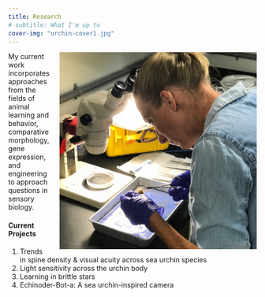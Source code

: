```yaml
---
title: Research
# subtitle: What I'm up to
cover-img: "urchin-cover1.jpg"
---
```


<img style="float: right; padding-left: 20px;" width="400" src="/urchin_benchwork.JPG">

My current work incorporates approaches from the fields of animal learning and behavior, comparative morphology, gene expression, and engineering to approach questions in sensory biology.

#### Current Projects

1. Trends in spine density & visual acuity across sea urchin species
2. Light sensitivity across the urchin body
3. Learning in brittle stars
4. Echinoder-Bot-a: A sea urchin-inspired camera
